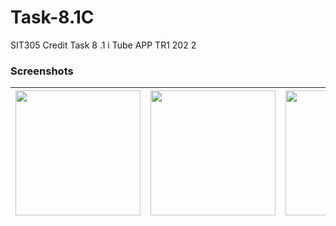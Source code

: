 # Task-8.1C
SIT305 Credit Task 8 .1 i Tube APP TR1 202 2
### Screenshots

|<img src="https://user-images.githubusercontent.com/101464524/168873110-6030b1d4-64c4-4ee4-b593-65cee70194a7.png" width=200/>|<img src="https://user-images.githubusercontent.com/101464524/168873112-c543dff5-2419-4823-8d48-ee0aa3ea88cf.png" width=200/>|<img src="https://user-images.githubusercontent.com/101464524/168873092-fd3dc0a4-7ca9-4c9c-a94b-05bdee5b2105.png" width=200/>|<img src="https://user-images.githubusercontent.com/101464524/168873097-65555aad-1d77-45b0-93a9-b0ea4f330a72.png" width=200/>|<img src="https://user-images.githubusercontent.com/101464524/168873104-cfd1eac1-9840-4d69-9e58-bceab37d42be.png" width=200/>|
|:--:|:--:|:--:|:--:|:--:|

